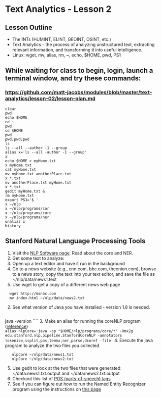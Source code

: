 # Text Analytics - Lesson 2
## Lesson Outline
  - The INTs (HUMINT, ELINT, GEOINT, OSINT, etc.)  
  - Text Analytics  - the process of analyzing unstructured text, extracting relevant information, and transforming it into useful intelligence.  
  - Linux: wget, mv, alias, rm, ~, echo, $HOME, pwd, PS1

## While waiting for class to begin, login, launch a terminal window, and try these commands:
### https://github.com/matt-jacobs/modules/blob/master/text-analytics/lesson-02/lesson-plan.md
````
clear
pwd
echo $HOME
cd ~
pwd
cd $HOME
pwd
pwd;pwd;pwd
ls
ls --all --author -1 --group
alias x='ls --all -author -1 --group'
x
echo $HOME > myHome.txt
x myHome.txt
cat myHome.txt
mv myHome.txt anotherPlace.txt
x *.txt
mv anotherPlace.txt myHome.txt 
x *.txt
gedit myHome.txt &
rm myHome.txt  
export PS1='$ '
x ~/nlp
x ~/nlp/programs/cor
x ~/nlp/programs/core
x ~/nlp/programs/ner
unalias x
history
````

## Stanford  Natural Language Processing Tools  
 1. Visit the [NLP Software page](http://nlp.stanford.edu/software/).  Read about the core and NER.
 2. Get some text to analyze:
   1. Open up a text editor and have it run in the background  
   2. Go to a news website (e.g., cnn.com, bbc.com, theonion.com), browse to a news story, copy the text into your text editor, and save the file as ~/nlp/data/news1.text 
   3.  Use wget to get a copy of a different news web page
  
  ````
    wget http://msnbc.com 
    mv index.html ~/nlp/data/news2.txt  
  ````
 2. See what version of Java you have installed - version 1.8 is needed.  
    ````
  java -version
    ````
 3. Make an alias for running the coreNLP program ([reference](http://stanfordnlp.github.io/CoreNLP/cmdline.html))  
    ```
    alias nlpCore='java -cp "$HOME/nlp/programs/core/*" -Xmx2g edu.stanford.nlp.pipeline.StanfordCoreNLP -annotators tokenize,ssplit,pos,lemma,ner,parse,dcoref -file'
    ```
 4. Execute the java program to analyze the two files you collected
 
 ````
    nlpCore ~/nlp/data/news1.txt  
    nlpCore ~/nlp/data/news2.txt  
 ````  
 5.  Use gedit to look at the two files that were generated: ~/data.news1.txt.output and ~/data/news2.txt.output  
 6.  Checkout this list of [POS (parts-of-speech) tags](https://www.ling.upenn.edu/courses/Fall_2003/ling001/penn_treebank_pos.html)  
 7.  See if you can figure out how to run the Named Entity Recognizer program using the instructions on [this page](http://nlp.stanford.edu/software/CRF-NER.html)
